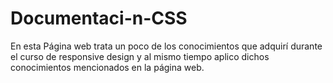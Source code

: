 # Documentaci-n-CSS
En esta Página web trata un poco de los conocimientos que adquirí durante el curso de responsive design y al mismo tiempo aplico dichos conocimientos mencionados en la página web.
